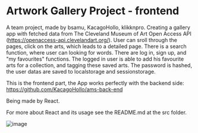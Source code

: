 # Artwork Gallery Project - frontend

A team project, made by bsamu, KacagoHollo, klikknpro. 
Creating a gallery app with fetched data from The Cleveland Museum of Art Open Access API (https://openaccess-api.clevelandart.org/). 
User can sroll through the pages, click on the arts, which leads to a detailed page. There is a search function, where user can looking for words. 
There are log in, sign up, and "my favourites" functions. The logged in user is able to add his favourite arts for a collection, and tagging these saved arts.
The password is hashed, the user datas are saved to localstorage and sessionstorage.

This is the frontend part, the App works perfectly with the backend side: https://github.com/KacagoHollo/ams-back-end

Being made by React.

For more about React and its usage see the README.md at the src folder.

![image](https://user-images.githubusercontent.com/64640272/159058805-7c754414-c6e3-4df4-874a-440467e69abd.png)

